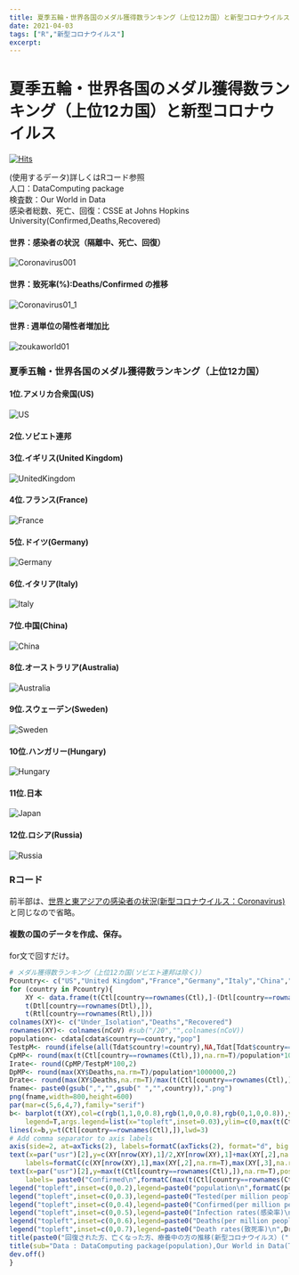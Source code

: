 ```yaml
---
title: 夏季五輪・世界各国のメダル獲得数ランキング（上位12カ国）と新型コロナウイルス(Coronavirus)
date: 2021-04-03
tags: ["R","新型コロナウイルス"]
excerpt: 
---
```


# 夏季五輪・世界各国のメダル獲得数ランキング（上位12カ国）と新型コロナウイルス

[![Hits](https://hits.seeyoufarm.com/api/count/incr/badge.svg?url=https%3A%2F%2Fgitpress.io%2F%40statrstart%2FCoronavirus20&count_bg=%2379C83D&title_bg=%23555555&icon=&icon_color=%23E7E7E7&title=hits&edge_flat=false)](https://hits.seeyoufarm.com)

(使用するデータ)詳しくはRコード参照  
人口：DataComputing package  
検査数：Our World in Data  
感染者総数、死亡、回復：CSSE at Johns Hopkins University(Confirmed,Deaths,Recovered)  

#### 世界：感染者の状況（隔離中、死亡、回復）

![Coronavirus001](https://raw.githubusercontent.com/statrstart/statrstart.github.com/master/source/images/Coronavirus001.png)

#### 世界：致死率(%):Deaths/Confirmed の推移

![Coronavirus01_1](https://raw.githubusercontent.com/statrstart/statrstart.github.com/master/source/images/Coronavirus01_1.png)

#### 世界 : 週単位の陽性者増加比

![zoukaworld01](https://raw.githubusercontent.com/statrstart/statrstart.github.com/master/source/images/zoukaworld01.png)

### 夏季五輪・世界各国のメダル獲得数ランキング（上位12カ国）

#### 1位.アメリカ合衆国(US)

![US](https://raw.githubusercontent.com/statrstart/statrstart.github.com/master/source/images/US.png)

#### 2位.ソビエト連邦

#### 3位.イギリス(United Kingdom)

![UnitedKingdom](https://raw.githubusercontent.com/statrstart/statrstart.github.com/master/source/images/UnitedKingdom.png)

#### 4位.フランス(France)

![France](https://raw.githubusercontent.com/statrstart/statrstart.github.com/master/source/images/France.png)

#### 5位.ドイツ(Germany)

![Germany](https://raw.githubusercontent.com/statrstart/statrstart.github.com/master/source/images/Germany.png)

#### 6位.イタリア(Italy)

![Italy](https://raw.githubusercontent.com/statrstart/statrstart.github.com/master/source/images/Italy.png)

#### 7位.中国(China)

![China](https://raw.githubusercontent.com/statrstart/statrstart.github.com/master/source/images/China.png)

#### 8位.オーストラリア(Australia)

![Australia](https://raw.githubusercontent.com/statrstart/statrstart.github.com/master/source/images/Australia.png)

#### 9位.スウェーデン(Sweden)

![Sweden](https://raw.githubusercontent.com/statrstart/statrstart.github.com/master/source/images/Sweden.png)

#### 10位.ハンガリー(Hungary)

![Hungary](https://raw.githubusercontent.com/statrstart/statrstart.github.com/master/source/images/Hungary.png)

#### 11位.日本

![Japan](https://raw.githubusercontent.com/statrstart/statrstart.github.com/master/source/images/Japan.png)

#### 12位.ロシア(Russia)

![Russia](https://raw.githubusercontent.com/statrstart/statrstart.github.com/master/source/images/Russia.png)

### Rコード

前半部は、[世界と東アジアの感染者の状況(新型コロナウイルス：Coronavirus)](https://gitpress.io/@statrstart/Coronavirus15)と同じなので省略。


#### 複数の国のデータを作成、保存。
for文で回すだけ。

```R
# メダル獲得数ランキング（上位12カ国(ソビエト連邦は除く)）
Pcountry<- c("US","United Kingdom","France","Germany","Italy","China","Australia","Sweden","Hungary","Japan","Russia")
for (country in Pcountry){
	XY <- data.frame(t(Ctl[country==rownames(Ctl),]-(Dtl[country==rownames(Dtl),] + Rtl[country==rownames(Rtl),])), 
	t(Dtl[country==rownames(Dtl),]), 
	t(Rtl[country==rownames(Rtl),]))
colnames(XY)<- c("Under_Isolation","Deaths","Recovered")
rownames(XY)<- colnames(nCoV) #sub("/20","",colnames(nCoV))
population<- cdata[cdata$country==country,"pop"]
TestpM<- round(ifelse(all(Tdat$country!=country),NA,Tdat[Tdat$country==country,"total_tests"])/population*1000000,0)
CpMP<- round(max(t(Ctl[country==rownames(Ctl),]),na.rm=T)/population*1000000,2)
Irate<- round(CpMP/TestpM*100,2)
DpMP<- round(max(XY$Deaths,na.rm=T)/population*1000000,2)
Drate<- round(max(XY$Deaths,na.rm=T)/max(t(Ctl[country==rownames(Ctl),]),na.rm=T)*100,2)
fname<- paste0(gsub(",","",gsub(" ","",country)),".png")
png(fname,width=800,height=600)
par(mar=c(5,6,4,7),family="serif")
b<- barplot(t(XY),col=c(rgb(1,1,0,0.8),rgb(1,0,0,0.8),rgb(0,1,0,0.8)),yaxt="n",
	legend=T,args.legend=list(x="topleft",inset=0.03),ylim=c(0,max(t(Ctl[country==rownames(Ctl),]),na.rm=T)*1.1))
lines(x=b,y=t(Ctl[country==rownames(Ctl),]),lwd=3)
# Add comma separator to axis labels
axis(side=2, at=axTicks(2), labels=formatC(axTicks(2), format="d", big.mark=','),las=1) 
text(x=par("usr")[2],y=c(XY[nrow(XY),1]/2,XY[nrow(XY),1]+max(XY[,2],na.rm=T)/2,XY[nrow(XY),1]+max(XY[,2],na.rm=T)+max(XY[,3],na.rm=T)/2),
	labels=formatC(c(XY[nrow(XY),1],max(XY[,2],na.rm=T),max(XY[,3],na.rm=T)),format="d", big.mark=','),xpd=T)
text(x=par("usr")[2],y=max(t(Ctl[country==rownames(Ctl),]),na.rm=T),pos=3,
	labels= paste0("Confirmed\n",formatC(max(t(Ctl[country==rownames(Ctl),]),na.rm=T), format="d", big.mark=',')),col="darkgreen",xpd=T)
legend("topleft",inset=c(0,0.2),legend=paste0("population\n",formatC(population,format="d",big.mark=',')),bty="n",cex=1.2)
legend("topleft",inset=c(0,0.3),legend=paste0("Tested(per million people)\n",formatC(TestpM,format="d",big.mark=',')),bty="n",cex=1.2)
legend("topleft",inset=c(0,0.4),legend=paste0("Confirmed(per million people)\n",CpMP),bty="n",cex=1.2,text.col="darkgreen")
legend("topleft",inset=c(0,0.5),legend=paste0("Infection rates(感染率)\n",Irate," %"),bty="n",cex=1.2,text.col="darkgreen")
legend("topleft",inset=c(0,0.6),legend=paste0("Deaths(per million people)\n",DpMP),bty="n",cex=1.2,text.col="red")
legend("topleft",inset=c(0,0.7),legend=paste0("Death rates(致死率)\n",Drate," %"),bty="n",cex=1.2,text.col="red")
title(paste0("回復された方、亡くなった方、療養中の方の推移(新型コロナウイルス）(",country,")"),cex.main=1.5)
title(sub="Data : DataComputing package(population),Our World in Data(Tested),CSSE at Johns Hopkins University(Confirmed,Deaths,Recovered)",line=3)
dev.off()
}
```
